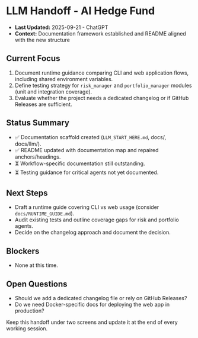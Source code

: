 ﻿# LLM Handoff - AI Hedge Fund

- **Last Updated:** 2025-09-21 - ChatGPT
- **Context:** Documentation framework established and README aligned with the new structure

## Current Focus

1. Document runtime guidance comparing CLI and web application flows, including shared environment variables.
2. Define testing strategy for `risk_manager` and `portfolio_manager` modules (unit and integration coverage).
3. Evaluate whether the project needs a dedicated changelog or if GitHub Releases are sufficient.

## Status Summary

- ✅ Documentation scaffold created (`LLM_START_HERE.md`, docs/, docs/llm/).
- ✅ README updated with documentation map and repaired anchors/headings.
- ⏳ Workflow-specific documentation still outstanding.
- ⏳ Testing guidance for critical agents not yet documented.

## Next Steps

- Draft a runtime guide covering CLI vs web usage (consider `docs/RUNTIME_GUIDE.md`).
- Audit existing tests and outline coverage gaps for risk and portfolio agents.
- Decide on the changelog approach and document the decision.

## Blockers

- None at this time.

## Open Questions

- Should we add a dedicated changelog file or rely on GitHub Releases?
- Do we need Docker-specific docs for deploying the web app in production?

Keep this handoff under two screens and update it at the end of every working session.

